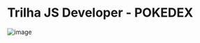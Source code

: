 # Trilha JS Developer - POKEDEX
![image](https://user-images.githubusercontent.com/100094808/230697191-7c936f55-d43a-4fd5-9d92-1a3be2eb6f82.png)

